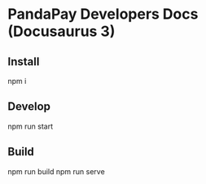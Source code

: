 # PandaPay Developers Docs (Docusaurus 3)

## Install
npm i

## Develop
npm run start

## Build
npm run build
npm run serve